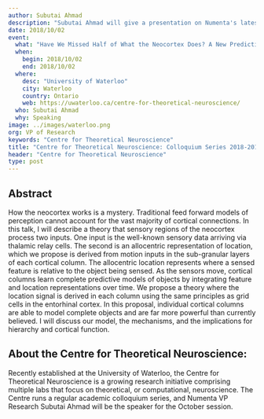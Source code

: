 ```yaml
---
author: Subutai Ahmad
description: "Subutai Ahmad will give a presentation on Numenta's latest research as part of the Centre for Theoretical Neuroscience: Colloquium Series 2018-2019."
date: 2018/10/02
event:
  what: "Have We Missed Half of What the Neocortex Does? A New Predictive Framework Based on Cortical Grid Cells"
  when:
    begin: 2018/10/02
    end: 2018/10/02
  where:
    desc: "University of Waterloo"
    city: Waterloo
    country: Ontario
    web: https://uwaterloo.ca/centre-for-theoretical-neuroscience/
  who: Subutai Ahmad
  why: Speaking
image: ../images/waterloo.png
org: VP of Research
keywords: "Centre for Theoretical Neuroscience"
title: "Centre for Theoretical Neuroscience: Colloquium Series 2018-2019"
header: "Centre for Theoretical Neuroscience"
type: post
---
```


## Abstract
How the neocortex works is a mystery. Traditional feed forward models of perception cannot account for the vast majority of cortical connections. In this talk, I will describe a theory that sensory regions of the neocortex process two inputs. One input is the well-known sensory data arriving via thalamic relay cells. The second is an allocentric representation of location, which we propose is derived from motion inputs in the sub-granular layers of each cortical column. The allocentric location represents where a sensed feature is relative to the object being sensed. As the sensors move, cortical columns learn complete predictive models of objects by integrating feature and location representations over time. We propose a theory where the location signal is derived in each column using the same principles as grid cells in the entorhinal cortex. In this proposal, individual cortical columns are able to model complete objects and are far more powerful than currently believed. I will discuss our model, the mechanisms, and the implications for hierarchy and cortical function.

## About the Centre for Theoretical Neuroscience:

Recently established at the University of Waterloo, the Centre for Theoretical Neuroscience is a growing research initiative comprising multiple labs that focus on theoretical, or computational, neuroscience. The Centre runs a regular academic colloquium series, and Numenta VP Research Subutai Ahmad will be the speaker for the October session.
